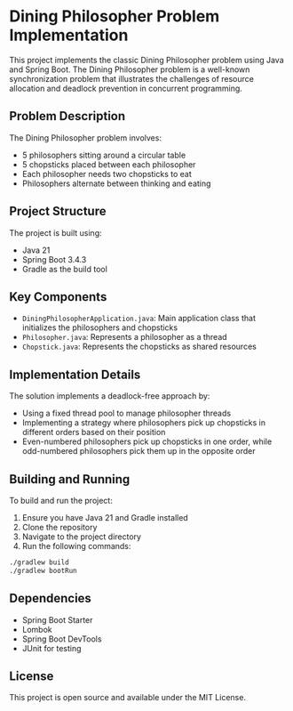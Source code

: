 # Dining Philosopher Problem Implementation

This project implements the classic Dining Philosopher problem using Java and Spring Boot. The Dining Philosopher problem is a well-known synchronization problem that illustrates the challenges of resource allocation and deadlock prevention in concurrent programming.

## Problem Description

The Dining Philosopher problem involves:
- 5 philosophers sitting around a circular table
- 5 chopsticks placed between each philosopher
- Each philosopher needs two chopsticks to eat
- Philosophers alternate between thinking and eating

## Project Structure

The project is built using:
- Java 21
- Spring Boot 3.4.3
- Gradle as the build tool

## Key Components

- `DiningPhilosopherApplication.java`: Main application class that initializes the philosophers and chopsticks
- `Philosopher.java`: Represents a philosopher as a thread
- `Chopstick.java`: Represents the chopsticks as shared resources

## Implementation Details

The solution implements a deadlock-free approach by:
- Using a fixed thread pool to manage philosopher threads
- Implementing a strategy where philosophers pick up chopsticks in different orders based on their position
- Even-numbered philosophers pick up chopsticks in one order, while odd-numbered philosophers pick them up in the opposite order

## Building and Running

To build and run the project:

1. Ensure you have Java 21 and Gradle installed
2. Clone the repository
3. Navigate to the project directory
4. Run the following commands:

```bash
./gradlew build
./gradlew bootRun
```

## Dependencies

- Spring Boot Starter
- Lombok
- Spring Boot DevTools
- JUnit for testing

## License

This project is open source and available under the MIT License. 